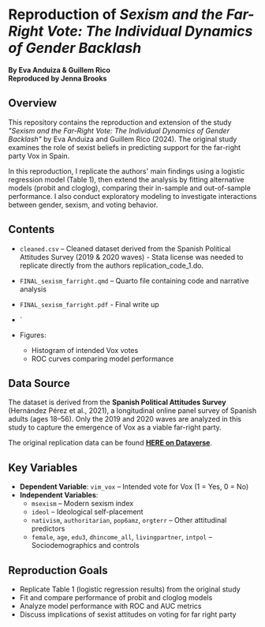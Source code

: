 # Reproduction of *Sexism and the Far-Right Vote: The Individual Dynamics of Gender Backlash*  
**By Eva Anduiza & Guillem Rico**  
**Reproduced by Jenna Brooks**

## Overview

This repository contains the reproduction and extension of the study *"Sexism and the Far-Right Vote: The Individual Dynamics of Gender Backlash"* by Eva Anduiza and Guillem Rico (2024). The original study examines the role of sexist beliefs in predicting support for the far-right party Vox in Spain.

In this reproduction, I replicate the authors' main findings using a logistic regression model (Table 1), then extend the analysis by fitting alternative models (probit and cloglog), comparing their in-sample and out-of-sample performance. I also conduct exploratory modeling to investigate interactions between gender, sexism, and voting behavior.

## Contents

- `cleaned.csv` – Cleaned dataset derived from the Spanish Political Attitudes Survey (2019 & 2020 waves) - Stata license was needed to replicate directly from the authors replication_code_1.do. 
- `FINAL_sexism_farright.qmd` – Quarto file containing code and narrative analysis
- `FINAL_sexism_farright.pdf` - Final write up
- `

- Figures:
  - Histogram of intended Vox votes
  - ROC curves comparing model performance

## Data Source

The dataset is derived from the **Spanish Political Attitudes Survey** (Hernández Pérez et al., 2021), a longitudinal online panel survey of Spanish adults (ages 18–56). Only the 2019 and 2020 waves are analyzed in this study to capture the emergence of Vox as a viable far-right party.

The original replication data can be found [**HERE on Dataverse**](https://dataverse.harvard.edu/dataset.xhtml?persistentId=doi:10.7910/DVN/A11CD5).


## Key Variables

- **Dependent Variable**: `vim_vox` – Intended vote for Vox (1 = Yes, 0 = No)
- **Independent Variables**: 
  - `msexism` – Modern sexism index
  - `ideol` – Ideological self-placement
  - `nativism`, `authoritarian`, `pop6amz`, `orgterr` – Other attitudinal predictors
  - `female`, `age`, `edu3`, `dhincome_all`, `livingpartner`, `intpol` – Sociodemographics and controls

## Reproduction Goals

- Replicate Table 1 (logistic regression results) from the original study
- Fit and compare performance of probit and cloglog models
- Analyze model performance with ROC and AUC metrics
- Discuss implications of sexist attitudes on voting for far right party
